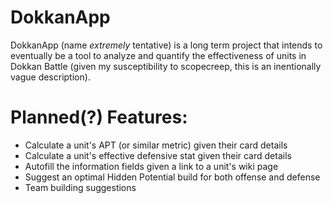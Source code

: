 # DokkanApp 

DokkanApp (name *extremely* tentative) is a long term project that intends to eventually be a tool to analyze and quantify the effectiveness of units in Dokkan Battle (given my susceptibility to scopecreep, this is an inentionally vague description).

# Planned(?) Features:

* Calculate a unit's APT (or similar metric) given their card details
* Calculate a unit's effective defensive stat given their card details
* Autofill the information fields given a link to a unit's wiki page
* Suggest an optimal Hidden Potential build for both offense and defense
* Team building suggestions
